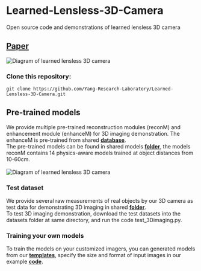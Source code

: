 # Learned-Lensless-3D-Camera
Open source code and demonstrations of learned lensless 3D camera
## [Paper](https://opg.optica.org/oe/fulltext.cfm?uri=oe-30-19-34479&id=499281)
![Diagram of learned lensless 3D camera](https://github.com/Yang-Research-Laboratory/Learned-Lensless-3D-Camera/blob/main/imgs/Picutre1.PNG)
### Clone this repository:
```
git clone https://github.com/Yang-Research-Laboratory/Learned-Lensless-3D-Camera.git
```
## Pre-trained models
We provide multiple pre-trained reconstruction modules (reconM) and enhancement module (enhanceM) for 3D imaging demonstration. The enhanceM is pre-trained from shared [**database**](https://drive.google.com/drive/folders/1djiLB1xNhmS91Wp84c0JWDrDP0xsqu7F?usp=sharing). <br />
The pre-trained models can be found in shared models [**folder**](https://drive.google.com/drive/folders/1USPYhWAjOucKdl8uasTL-FYk9-ot_Uy1?usp=sharing), the models reconM contains 14 physics-aware models trained at object distances from 10-60cm. <br /><br />
![Diagram of learned lensless 3D camera](https://github.com/Yang-Research-Laboratory/Learned-Lensless-3D-Camera/blob/main/imgs/Picture2.gif)
### Test dataset
We provide several raw measurements of real objects by our 3D camera as test data for demonstrating 3D imaging in shared [**folder**](https://drive.google.com/drive/folders/1HanggfzdR2QkpMYv4vP3KkyXjCebSUaf?usp=sharing).<br />
To test 3D imaging demonstration, download the test datasets into the datasets folder at same directory, and run the code test_3Dimaging.py.
### Training your own models
To train the models on your customized imagers, you can generated models from our [**templates**](https://github.com/Yang-Research-Laboratory/Learned-Lensless-3D-Camera/blob/main/models.py), specify the size and format of input images in our example [**code**](https://github.com/Yang-Research-Laboratory/Learned-Lensless-3D-Camera/blob/main/test/training_models.py). 
